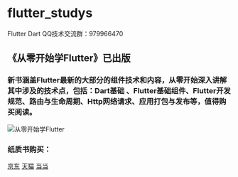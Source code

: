 # flutter_studys

 Flutter Dart QQ技术交流群：979966470


## 《从零开始学Flutter》已出版


### 新书涵盖Flutter最新的大部分的组件技术和内容，从零开始深入讲解其中涉及的技术点，包括：Dart基础 、Flutter基础组件、Flutter开发规范、路由与生命周期、Http网络请求、应用打包与发布等，值得购买阅读。


![从零开始学Flutter](https://img10.360buyimg.com/n1/jfs/t1/150105/31/6483/200868/5f448b12E10484765/20a772cdd2d0a857.jpg "从零开始学Flutter")


### 纸质书购买：

[京东](https://item.jd.com/10020767293895.html "京东")         [天猫](https://detail.tmall.com/item.htm?spm=a220m.1000858.1000725.46.4d964d77KORSb8&id=625677553628&areaId=500100&user_id=1932014659&cat_id=2&is_b=1&rn=cfb373631608a3f9e449fc0a225a090d "天猫")  [当当](http://product.dangdang.com/1675961491.html "当当")




